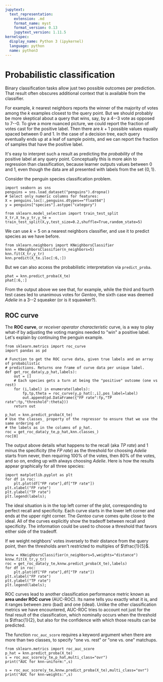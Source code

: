 ```yaml
---
jupytext:
  text_representation:
    extension: .md
    format_name: myst
    format_version: 0.13
    jupytext_version: 1.11.5
kernelspec:
  display_name: Python 3 (ipykernel)
  language: python
  name: python3
---
```


# Probabilistic classification

Binary classification tasks allow just two possible outcomes per prediction. That result often obscures additional context that is available from the classifier.

For example, $k$ nearest neighbors reports the winner of the majority of votes among the $k$ examples closest to the query point. But we should probably be more skeptical about a query that wins, say, by a 4--3 vote as opposed to 7--0. To give a more nuanced picture, we could report the fraction of votes cast for the positive label. Then there are $k+1$ possible values equally spaced between 0 and 1. In the case of a decision tree, each query eventually ends up at a leaf of sample points, and we can report the fraction of samples that have the positive label.

It's easy to interpret such a result as predicting the *probability* of the positive label at any query point. Conceptually this is more akin to regression than classification, because learner outputs values between 0 and 1, even though the data are all presented with labels from the set $\{0,1\}$. 

Consider the penguin species classification problem.

```{code-cell} ipython3
import seaborn as sns
penguins = sns.load_dataset("penguins").dropna()
# Select only numeric columns for features:
X = penguins.loc[:,penguins.dtypes=="float64"]  
y = penguins["species"].astype("category")

from sklearn.model_selection import train_test_split
X_tr,X_te,y_tr,y_te = train_test_split(X,y,test_size=0.2,shuffle=True,random_state=5)
```

We can use $k=5$ on a nearest neighbors classifier, and use it to predict species as we have before.

```{code-cell} ipython3
from sklearn.neighbors import KNeighborsClassifier
knn = KNeighborsClassifier(n_neighbors=5)
knn.fit(X_tr,y_tr)
knn.predict(X_te.iloc[:6,:])
```

But we can also access the probabilistic interpretation via `predict_proba`.

```{code-cell} ipython3
phat = knn.predict_proba(X_te)
phat[:6,:]
```

From the output above we see that, for example, while the third and fourth test cases led to unanimous votes for *Gentoo*, the sixth case was deemed *Adelie* in a 3--2 squeaker (or is it squawker?).

## ROC curve

The **ROC curve**, or *receiver operator characteristic* curve, is a way to play what-if by adjusting the voting margins needed to "win" a positive label. Let's explain by continuing the penguin example.

```{code-cell} ipython3
from sklearn.metrics import roc_curve
import pandas as pd

# Function to get the ROC curve data, given true labels and an array of probabilistic
# predictions. Returns one frame of curve data per unique label.
def get_roc_data(y,p_hat,labels):
    out = []
    # Each species gets a turn at being the "positive" outcome (one vs rest)
    for (i,label) in enumerate(labels):  
        fp,tp,theta = roc_curve(y,p_hat[:,i],pos_label=label)  
        out.append(pd.DataFrame({"FP rate":fp,"TP rate":tp,"threshold":theta}))
    return out

p_hat = knn.predict_proba(X_te)
# Use the classes_ property of the regressor to ensure that we use the same ordering of 
# the labels as in the columns of p_hat.
roc = get_roc_data(y_te,p_hat,knn.classes_)
roc[0]
```

The output above details what happens to the recall (aka *TP rate*) and 1 minus the specificity (the *FP rate*) as the threshold for choosing *Adelie* starts from never, then requiring 100% of the votes, then 80% of the votes, and so on, ending up with always choosing *Adelie*. Here is how the results appear graphically for all three species:

```{code-cell} ipython3
import matplotlib.pyplot as plt
for df in roc:
    plt.plot(df["FP rate"],df["TP rate"])
plt.xlabel("FP rate")
plt.ylabel("TP rate")
plt.legend(labels);
```

The ideal situation is in the top left corner of the plot, corresponding to perfect recall and specificity. Each curve starts in the lower left corner and ends at the upper right corner. The *Gentoo* curve comes quite close to the ideal. All of the curves explicitly show the tradeoff between recall and specificity. The information could be used to choose a threshold that favors either side of the tradeoff.

If we weight neighbors' votes inversely to their distance from the query point, then the thresholds aren't restricted to multiples of $\tfrac{1}{5}$.

```{code-cell} ipython3
knnw = KNeighborsClassifier(n_neighbors=5,weights="distance")
knnw.fit(X_tr,y_tr)
roc = get_roc_data(y_te,knnw.predict_proba(X_te),labels)
for df in roc:
    plt.plot(df["FP rate"],df["TP rate"])
plt.xlabel("FP rate")
plt.ylabel("TP rate")
plt.legend(labels);
```

ROC curves lead to another classification performance metric known as **area under ROC curve** (AUC-ROC). Its name tells you exactly what it is, and it ranges between zero (bad) and one (ideal). Unlike the other classification metrics we have encountered, AUC-ROC tries to account not just for the final result of the classification, which nominally occurs when the threshold is $\tfrac{1}{2}, but also for the confidence with which those results can be predicted.

The function `roc_auc_score` requires a keyword argument when there are more than two classes, to specify "one vs. rest" or "one vs. one" matchups.

```{code-cell} ipython3
from sklearn.metrics import roc_auc_score
p_hat = knn.predict_proba(X_te)
s = roc_auc_score(y_te,p_hat,multi_class="ovr")
print("AUC for knn-uniform:",s)

s = roc_auc_score(y_te,knnw.predict_proba(X_te),multi_class="ovr")
print("AUC for knn-weights:",s)
```
